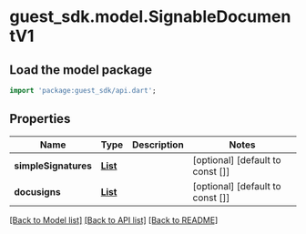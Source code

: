 # guest_sdk.model.SignableDocumentV1

## Load the model package
```dart
import 'package:guest_sdk/api.dart';
```

## Properties
Name | Type | Description | Notes
------------ | ------------- | ------------- | -------------
**simpleSignatures** | [**List<SimpleSignatureV1>**](SimpleSignatureV1.md) |  | [optional] [default to const []]
**docusigns** | [**List<DocusignV1>**](DocusignV1.md) |  | [optional] [default to const []]

[[Back to Model list]](../README.md#documentation-for-models) [[Back to API list]](../README.md#documentation-for-api-endpoints) [[Back to README]](../README.md)


